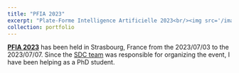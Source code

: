```yaml
---
title: "PFIA 2023"
excerpt: "Plate-Forme Intelligence Artificielle 2023<br/><img src='/images/pfia_2024/pfia_2024.png'>"
collection: portfolio
---
```


[**PFIA 2023**](https://pfia23.icube.unistra.fr/) has been held in Strasbourg, France from the 2023/07/03 to the 2023/07/07.
Since the [SDC team](https://sdc.icube.unistra.fr/en/index.php/Home) was responsible for organizing the event, I have been helping as a PhD student.
